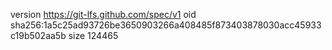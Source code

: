version https://git-lfs.github.com/spec/v1
oid sha256:1a5c25ad93726be3650903266a408485f873403878030acc45933c19b502aa5b
size 124465
